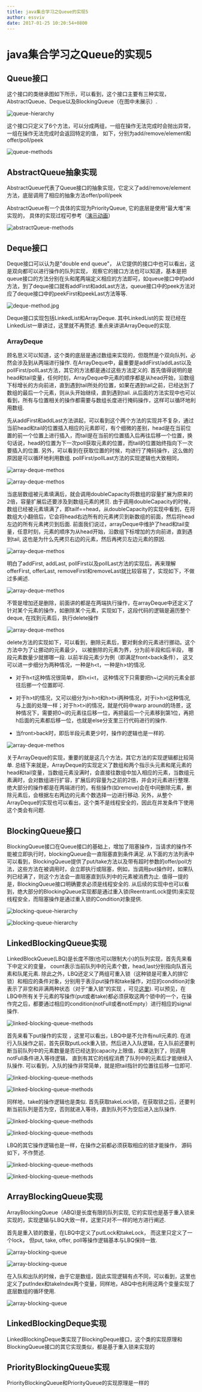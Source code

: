 ```yaml
---
title: java集合学习之Queue的实现5
author: essviv
date: 2017-01-25 10:20:54+0800
---
```


# java集合学习之Queue的实现5

## Queue接口
这个接口的类继承图如下所示，可以看到，这个接口主要有三种实现， AbstractQueue、Deque以及BlockingQueue（在图中未展示）. 

![queue-hierarchy](https://github.com/Essviv/images/blob/master/queue-hierarchy.jpg?raw=true)

这个接口只定义了6个方法，可以分成两组，一组在操作无法完成时会抛出异常，一组在操作无法完成时会返回特定的值， 如下，分别为add/remove/element和offer/poll/peek

![queue-methods](https://github.com/Essviv/images/blob/master/queue-methods.jpg?raw=true)

## AbstractQueue抽象实现
AbstractQueue代表了Queue接口的抽象实现，它定义了add/remove/element方法，底层调用了相应的抽象方法offer/poll/peek

AbstractQueue有一个具体的实现为PriorityQueue, 它的底层是使用“最大堆”来实现的， 具体的实现过程可参考（[演示动画](http://ds.fmdca380.com/ex/heap.html "演示动画")）

![abstractQueue-methods](https://github.com/Essviv/images/blob/master/aqs-methods.jpg?raw=true)

## Deque接口

Deque接口可以认为是"double end queue"， 从它提供的接口中也可以看出，这是双向都可以进行操作的队列实现， 观察它的接口方法也可以知道，基本是把queue接口的方法分别在头和尾两端定义相应的方法即可，如queue接口中的add方法，到了deque接口就有addFirst和addLast方法，queue接口中的peek方法对应了deque接口中的peekFirst和peekLast方法等等. 

![deque-method.jpg](https://github.com/Essviv/images/blob/master/deque-methods.jpg?raw=true)

Deque接口实现包括LinkedList和ArrayDeque. 其中LinkedList的实
现已经在LinkedList一章讲过，这里就不再赘述. 重点来讲讲ArrayDeque的实现. 


### ArrayDeque

顾名思义可以知道，这个类的底层是通过数组来实现的，但既然是个双向队列，必然会涉及到从两端进行操作.  在ArrayDeque中，最重要是addFirst/addLast以及pollFirst/pollLast方法，其它的方法都是通过这些方法定义的. 首先值得说明的是head和tail变量，任何时刻，ArrayDeque中元素的顺序都是从head开始，沿数组下标增长的方向前进，直到遇到tail所处的位置，如果在遇到tail之前，已经达到了数组的最后一个元素，则从头开始继续，直到遇到tail. 从后面的方法实现中也可以看到，所有与位置相关的操作都需要与数组长度进行掩码操作，这样可以循环地利用数组.

先从addFirst和addLast方法讲起，可以看到这个两个方法的实现并不复杂，通过当前head和tail的位置插入相应的元素即可，有个细微的差别，head是在当前位置的前一个位置上进行插入，而tail是在当前的位置插入后再往后移一个位置，换句话说，head的位置为下一次poll获取元素的位置，而tail的位置始终指向下一次要插入的位置. 另外，可以看到在获取位置的时候，均进行了掩码操作，这么做的原因是可以循环地利用数组. pollFirst/pollLast方法的实现逻辑也大致相同，

![array-deque-methos](https://github.com/Essviv/images/blob/master/array-deque-methods.jpg?raw=true)

![array-deque-methos](https://github.com/Essviv/images/blob/master/array-deque-methods-2.jpg?raw=true)

当底层数组被元素填满后，就会调用doubleCapacity将数组的容量扩展为原来的2倍，容量扩展后还要涉及到数组元素的拷贝. 由于调用doubleCapacity的时候，数组已经被元素填满了，即tailf==head，从doubleCapacity的实现中看到，在将数组大小翻倍后，它会将head右边所有的元素拷贝到新数组的前面，然后将head左边的所有元素拷贝到后面. 前面我们说过，arrayDeque中维护了head和tail变量，任意时刻，元素的顺序为从head开始，沿数组下标增加的方向前进，直到遇到tail, 这也是为什么先拷贝右边的元素，然后再拷贝左边元素的原因.


![array-deque-methos](https://github.com/Essviv/images/blob/master/array-deque-methods-3.jpg?raw=true)

明白了addFirst, addLast, pollFirst以及pollLast方法的实现后，再来理解offerFirst, offerLast,  removeFirst和removeLast就比较容易了，实现如下，不做过多阐述.

![array-deque-methos](https://github.com/Essviv/images/blob/master/array-deque-methods-4.jpg?raw=true)


不管是增加还是删除，前面讲的都是在两端执行操作，在arrayDeque中还定义了针对某个元素的操作，如删除某个元素，实现如下，这段代码的逻辑是遍历整个deque, 在找到元素后，执行delete操作

![array-deque-methos](https://github.com/Essviv/images/blob/master/array-deque-methods-5.jpg?raw=true)

delete方法的实现如下，可以看到，删除元素后，要对剩余的元素进行挪动。这个方法中为了让挪动的元素最少， 以被删除的元素为界，分为前半段和后半段， 哪段元素数量少就挪哪一段. 以前半段元素少为例（即满足front<back条件）， 这又可以进一步细分为两种情况，一种是h<t，一种是h>t的情况.  

* 对于h<t这种情况很简单， 即h<i<t， 这种情况下只需要把h~i之间的元素全部往后挪一个位置即可.

* 对于h>t的情况，又可以细分为i>h>t和h>t>i两种情况，对于i>h>t这种情况, 与上面的处理一样；对于h>t>i的情况，就是代码中warp around的场景，这种情况下，需要把0~i的元素往后移一位，再把最后一个元素移到第1位，再把h后面的元素都后移一位，也就是else分支里三行代码进行的操作.

* 当front>back时，即后半段元素更少时，操作的逻辑也是一样的.

![array-deque-methos](https://github.com/Essviv/images/blob/master/array-deque-methods-6.jpg?raw=true)

关于ArrayDeque的实现，重要的就是这几个方法，其它方法的实现逻辑都比较简单. 总结下来就是，ArrayDeque的实现定义了数组和两个指示头元素和尾元素的head和tail变量，当数组元素没满时，会直接往数组中加入相应的元素，当数组元素满时，会对数组进行扩容，扩展后的容量为之前的2倍，并会对元素进行整理. 绝大部分的操作都是在两端进行的，有些操作(如remove)会在中间删除元素，删除元素后，会根据左右两边的元素个数选择一边进行移动. 另外，从整个ArrayDeque的实现也可以看出，这个类不是线程安全的，因此在并发条件下使用这个类会有问题.

## BlockingQueue接口

BlockingQueue接口在Queue接口的基础上，增加了阻塞操作，当请求的操作不能被立即执行时，blockingQueue会一直阻塞直到条件满足. 从下面的方法列表中可以看到，BlockingQueue提供了put/take方法以及带有超时参数的offer/poll方法，这些方法在被调用时，会立即执行或阻塞，例如，当调用put操作时，如果队列已经满了，则这个方法会一直阻塞直到队列中的元素被消费为止. 值得一提的是，BlockingQueue接口明确要求必须是线程安全的. 从后续的实现中也可以看到，绝大部分的BlockingQueue实现都是通过重入锁(ReentrantLock提供)来实现线程安全，而阻塞操作是通过重入锁的Condition对象提供. 

![blocking-queue-hierarchy](https://github.com/Essviv/images/blob/master/blocking-queue-hierarchy.jpg?raw=true)

![blocking-queue-hierarchy](https://github.com/Essviv/images/blob/master/blocking-queue-methods.jpg?raw=true)

## LinkedBlockingQueue实现
LinkedBlockQueue(LBQ)是长度不限(也可以限制大小)的队列实现，首先先来看下中定义的变量， count表示当前队列中的元素个数，head,last分别指向队首元素和队尾元素. 除此之外，LBQ还定义了两组可重入锁（这种锁是可重入的排它锁）和相应的条件对象，分别用于表示put操作和take操作，对应的condition对象表示了非空和非满两种状态（对于“重入锁”的实现 ，可见[这里](https://github.com/Essviv/blogs/blob/master/%E5%A4%9A%E7%BA%BF%E7%A8%8B/juc/AQS%E6%A1%86%E6%9E%B6/AQS%E6%A1%86%E6%9E%B6%E6%BA%90%E7%A0%81%E8%A7%A3%E6%9E%90.md)). 可以预见，在LBQ中所有关于元素的写操作(put或者take)都必须获取这两个锁中的一个，在操作完之后，都要通过相应的condition(notFull或者notEmpty）进行相应的signal操作.

![linked-blocking-queue-methods](https://github.com/Essviv/images/blob/master/linked-blocking-queue-method.jpg?raw=true)

首先来看下put操作的实现 ，这里可以看出，LBQ中是不允许有null元素的. 在进行入队操作之前，首先获取putLock重入锁，然后进入入队逻辑，在入队前还要判断当前队列中的元素数量是否已经达到capacity上限值，如果达到了，则调用notFull条件进入等待逻辑， 直到有其它的线程消费了队列中的元素后才能继续入队操作. 可以看到，入队的操作非常简单，就是把tail指针的位置往后移一位即可.

![linked-blocking-queue-methods](https://github.com/Essviv/images/blob/master/linked-blocking-queue-method-2.jpg?raw=true)

![linked-blocking-queue-methods](https://github.com/Essviv/images/blob/master/linked-blocking-queue-method-3.jpg?raw=true)

同样地，take的操作逻辑也是类似. 首先获取takeLock锁，在获取锁之后，还要判断当前队列是否为空，否则就进入等待，直到队列不为空后进入出队操作. 

![linked-blocking-queue-methods](https://github.com/Essviv/images/blob/master/linked-blocking-queue-method-4.jpg?raw=true)

![linked-blocking-queue-methods](https://github.com/Essviv/images/blob/master/linked-blocking-queue-method-5.jpg?raw=true)

LBQ的其它操作逻辑也是一样，在操作之前都必须获取相应的锁才能操作， 源码如下，不作赘述.

![linked-blocking-queue-methods](https://github.com/Essviv/images/blob/master/linked-blocking-queue-method-6.jpg?raw=true)

![linked-blocking-queue-methods](https://github.com/Essviv/images/blob/master/linked-blocking-queue-method-7.jpg?raw=true)

## ArrayBlockingQueue实现
ArrayBlockingQueue（ABQ)是长度有限的队列实现,  它的实现也是基于重入锁来实现的，实现逻辑与LBQ大致一样，这里只对不一样的地方进行阐述.

首先是重入锁的数量，在LBQ中定义了putLock和takeLock， 而这里只定义了一个lock， 但put, take, offer, poll等操作逻辑基本与LBQ保持一致. 

![array-blocking-queue](https://github.com/Essviv/images/blob/master/array-blocking-queue-method.jpg?raw=true)

![array-blocking-queue](https://github.com/Essviv/images/blob/master/array-blocking-queue-method-2.jpg?raw=true)

在入队和出队的时候，由于它是数组，因此实现逻辑有点不同，可以看到，这里也定义了putIndex和takeIndex两个变量，同样地，ABQ中也利用这两个变量实现了底层数组的循环使用. 

![array-blocking-queue](https://github.com/Essviv/images/blob/master/array-blocking-queue-method-3.jpg?raw=true)

## LinkedBlockingDeque实现

LinkedBlockingDeque类实现了BlockingDeque接口，这个类的实现原理和BlockingQueue接口的其它实现类似，都是基于重入锁来实现的

## PriorityBlockingQueue实现

PriorityBlockingQueue和PriorityQueue的实现原理是一样的